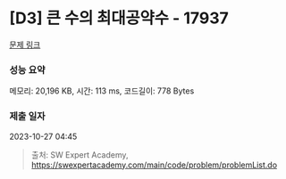# [D3] 큰 수의 최대공약수 - 17937 

[문제 링크](https://swexpertacademy.com/main/code/problem/problemDetail.do?contestProbId=AYmRI_8ajv8DFARi) 

### 성능 요약

메모리: 20,196 KB, 시간: 113 ms, 코드길이: 778 Bytes

### 제출 일자

2023-10-27 04:45



> 출처: SW Expert Academy, https://swexpertacademy.com/main/code/problem/problemList.do